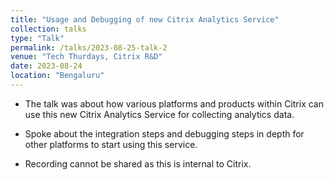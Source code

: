 ```yaml
---
title: "Usage and Debugging of new Citrix Analytics Service"
collection: talks
type: "Talk"
permalink: /talks/2023-08-25-talk-2
venue: "Tech Thurdays, Citrix R&D"
date: 2023-08-24
location: "Bengaluru"
---
```


* The talk was about how various platforms and products within Citrix can use this new Citrix Analytics Service for collecting analytics data.

* Spoke about the integration steps and debugging steps in depth for other platforms to start using this service.

* Recording cannot be shared as this is internal to Citrix.

